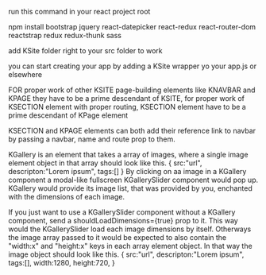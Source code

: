 run this command in your react project root

npm install bootstrap jquery react-datepicker react-redux react-router-dom reactstrap redux redux-thunk sass

add KSite folder right to your src folder to work

you can start creating your app by adding a KSite wrapper yo your app.js or elsewhere

FOR proper work of other KSITE page-building elements like KNAVBAR and KPAGE they have to be a prime descendant of KSITE, for proper work of KSECTION element with proper routing, KSECTION element have to be a prime descendant of KPage element

KSECTION and KPAGE elements can both add their reference link to navbar by passing a navbar, name and route prop to them.

KGallery is an element that takes a array of images, where a single image element object in that array should look like this.
{
src:"url",
descripton:"Lorem ipsum",
tags:[]
}
By clicking on aa image in a KGallery component a modal-like fullscreen KGallerySlider component would pop up. KGallery would provide its image list, that was provided by you, enchanted with the dimensions of each image.

If you just want to use a KGallerySlider component without a KGallery component, send a shouldLoadDimensions={true} prop to it. This way would the KGallerySlider load each image dimensions by itself. Otherways the image array passed to it would be expected to also contain the "width:x" and "height:x" keys in each array element object.
In that way the image object should look like this.
{
src:"url",
descripton:"Lorem ipsum",
tags:[],
width:1280,
height:720,
}

